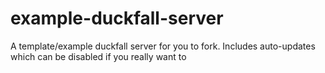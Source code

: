 # example-duckfall-server
A template/example duckfall server for you to fork.
Includes auto-updates which can be disabled if you really want to
